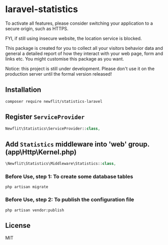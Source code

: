 # laravel-statistics

<p>To activate all features, please consider switching your application to a secure origin, such as HTTPS. </p>
<p>FYI, if still using insecure website, the location service is blocked.</p>
<p>This package is created for you to collect all your visitors behavior data and general a detailed report of how they
interact with your web page, form and links etc. You might customise this package as you want.</p>
<p>Notice: this project is still under development. Please don't use it on the production server until the formal version released!</p>

## Installation
```shell
composer require newflit/statistics-laravel
```

## Register `ServiceProvider`
  ```php
  Newflit\Statistics\ServiceProvider::class,
  ```

## Add `Statistics` middleware into 'web' group. (app\Http\Kernel.php)
  ```php
  \Newflit\Statistics\Middleware\Statistics::class,
  ```

### Before Use, step 1: To create some database tables
```shell
php artisan migrate
```

### Before Use, step 2: To publish the configuration file
```shell
php artisan vendor:publish
```

## License

MIT
